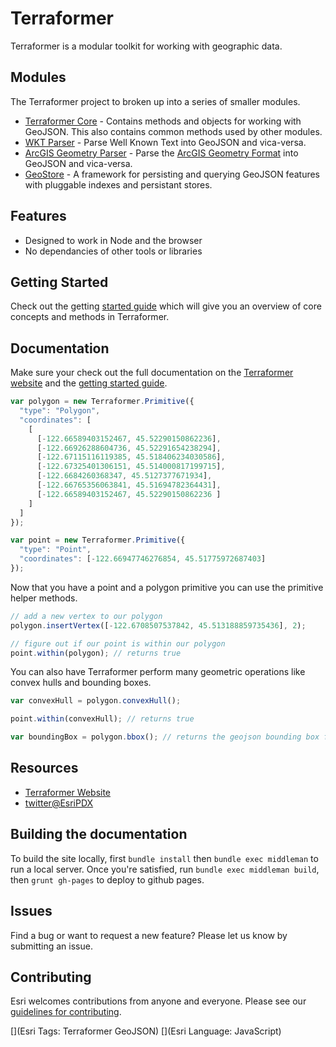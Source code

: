 # Terraformer

Terraformer is a modular toolkit for working with geographic data.

## Modules

The Terraformer project to broken up into a series of smaller modules.

* [Terraformer Core](http://terraformer.io/core/) - Contains methods and objects for working with GeoJSON. This also contains common methods used by other modules.
* [WKT Parser](http://terraformer.io/wkt-parser/) - Parse Well Known Text into GeoJSON and vica-versa.
* [ArcGIS Geometry Parser](http://terraformer.io/arcgis-parser/) - Parse the [ArcGIS Geometry Format](http://resources.arcgis.com/en/help/arcgis-rest-api/#/Geometry_Objects/02r3000000n1000000/) into GeoJSON and vica-versa.
* [GeoStore](http://terraformer.io/geostore/) - A framework for persisting and querying GeoJSON features with pluggable indexes and persistant stores.

## Features

* Designed to work in Node and the browser
* No dependancies of other tools or libraries

## Getting Started

Check out the getting [started guide](http://terraformer.io/getting-started/) which will give you an overview of core concepts and methods in Terraformer.

## Documentation

Make sure your check out the full documentation on the [Terraformer website](http://terraformer.io/core/) and the [getting started guide](http://terraformer.io/getting-started/).

```js
var polygon = new Terraformer.Primitive({
  "type": "Polygon",
  "coordinates": [
    [
      [-122.66589403152467, 45.52290150862236],
      [-122.66926288604736, 45.52291654238294],
      [-122.67115116119385, 45.518406234030586],
      [-122.67325401306151, 45.514000817199715],
      [-122.6684260368347, 45.5127377671934],
      [-122.66765356063841, 45.51694782364431],
      [-122.66589403152467, 45.52290150862236 ]
    ]
  ]
});

var point = new Terraformer.Primitive({
  "type": "Point",
  "coordinates": [-122.66947746276854, 45.51775972687403]
});
```

Now that you have a point and a polygon primitive you can use the primitive helper methods.

```js
// add a new vertex to our polygon
polygon.insertVertex([-122.6708507537842, 45.513188859735436], 2);

// figure out if our point is within our polygon
point.within(polygon); // returns true
```

You can also have Terraformer perform many geometric operations like convex hulls and bounding boxes.

```js
var convexHull = polygon.convexHull();

point.within(convexHull); // returns true

var boundingBox = polygon.bbox(); // returns the geojson bounding box for this object.
```

## Resources

* [Terraformer Website](http://terraformer.io)
* [twitter@EsriPDX](http://twitter.com/esripdx)

## Building the documentation

To build the site locally, first `bundle install` then `bundle exec middleman` to run a local server. Once you're satisfied, run `bundle exec middleman build`, then `grunt gh-pages` to deploy to github pages.

## Issues

Find a bug or want to request a new feature?  Please let us know by submitting an issue.

## Contributing

Esri welcomes contributions from anyone and everyone. Please see our [guidelines for contributing](https://github.com/esri/contributing).

[](Esri Tags: Terraformer GeoJSON)
[](Esri Language: JavaScript)
